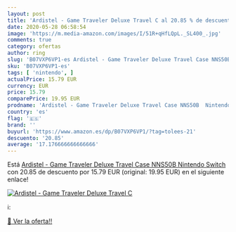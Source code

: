 ```yaml
---
layout: post
title: 'Ardistel - Game Traveler Deluxe Travel C al 20.85 % de descuento'
date: 2020-05-28 06:58:54
image: 'https://m.media-amazon.com/images/I/51R+qHfLQpL._SL400_.jpg'
comments: true
category: ofertas
author: ring
slug: 'B07VXP6VP1-es Ardistel - Game Traveler Deluxe Travel Case NNS50B...'
sku: 'B07VXP6VP1-es'
tags: [ 'nintendo', ]
actualPrice: 15.79 EUR
currency: EUR
price: 15.79
comparePrice: 19.95 EUR
prodname: 'Ardistel - Game Traveler Deluxe Travel Case NNS50B  Nintendo Switch '
country: 'es'
flag: '🇪🇸'
brand: ''
buyurl: 'https://www.amazon.es/dp/B07VXP6VP1/?tag=tolees-21'
descuento: '20.85'
average: '17.176666666666666'
---
```


Está [Ardistel - Game Traveler Deluxe Travel Case NNS50B  Nintendo Switch ](https://www.amazon.es/dp/B07VXP6VP1/?tag=tolees-21) con 20.85 de descuento por 15.79 EUR (original: 19.95 EUR) en el siguiente enlace!

[![Ardistel - Game Traveler Deluxe Travel C](https://m.media-amazon.com/images/I/51R+qHfLQpL._SL400_.jpg)](https://www.amazon.es/dp/B07VXP6VP1/?tag=tolees-21)

ℹ️:


[🛒 Ver la oferta!!](https://www.amazon.es/dp/B07VXP6VP1/?tag=tolees-21)
